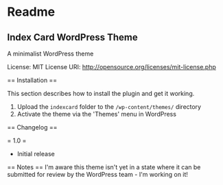 # Readme

## Index Card WordPress Theme
A minimalist WordPress theme

License: MIT
License URI: http://opensource.org/licenses/mit-license.php


== Installation ==

This section describes how to install the plugin and get it working.

1. Upload the `indexcard` folder to the `/wp-content/themes/` directory
2. Activate the theme via the 'Themes' menu in WordPress 


== Changelog ==

= 1.0 =
* Initial release


== Notes ==
I'm aware this theme isn't yet in a state where it can be submitted for review by the WordPress team - I'm working on it!